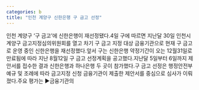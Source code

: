```yaml
---
categories: b
title: "인천 계양구 신한은행 구 금고 선정"
---
```

인천 계양구 ‘구 금고’에 신한은행이 재선정됐다.4일 구에 따르면 지난달 30일 인천시 계양구 금고지정심의위원회를 열고 차기 구 금고 지정 대상 금융기관으로 현재 구 금고로 운영 중인 신한은행을 재선정했다.앞서 구는 신한은행 약정기간이 오는 12월31일로 만료됨에 따라 지난 8월12일 구 금고 선정계획을 공고했다.지난달 5일부터 6일까지 제안서를 접수한 결과 신한은행과 하나은행 두 곳이 참가했다.구 금고 선정은 행정안전부 예규 및 조례에 따라 금고지정 신청 금융기관이 제출한 제안서를 중심으로 심사가 이뤄졌다.주요 평가는 ▶금융기관의